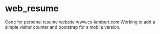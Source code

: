 # web_resume
Code for personal resume website www.cs-lambert.com
Working to add a simple visitor counter and bootstrap for a mobile version.
